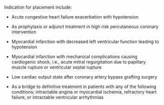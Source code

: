 Indication for placement include:

- Acute congestive heart failure exacerbation with hypotension

- As prophylaxis or adjunct treatment in high risk percutaneous coronary intervention

- Myocardial infarction with decreased left ventricular function leading to hypotension

- Myocardial infarction with mechanical complications causing cardiogenic shock, i.e., acute mitral regurgitation due to papillary muscle rupture or ventricular septal rupture

- Low cardiac output state after coronary artery bypass grafting surgery

- As a bridge to definitive treatment in patients with any of the following conditions; intractable angina or myocardial ischemia, refractory heart failure, or intractable ventricular arrhythmias